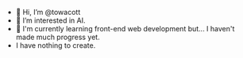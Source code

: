 - 👋 Hi, I’m @towacott
- 👀 I’m interested in AI.
- 🌱 I'm currently learning front-end web development but... I haven't made much progress yet.
- I have nothing to create.

<!---
towacott/towacott is a ✨ special ✨ repository because its `README.md` (this file) appears on your GitHub profile.
You can click the Preview link to take a look at your changes.
--->
